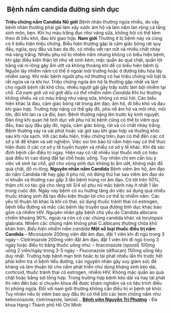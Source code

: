 ## ️ Bệnh nấm candida đường sinh dục

**Triệu chứng nấm Candida**
**Nữ giới**
Bệnh nhân thường ngứa nhiều, do vậy bệnh nhân thường phải gãi làm xây xước âm hộ và làm nấm lan rộng cả tầng sinh môn, bẹn. Khí hư màu trắng đục như váng sữa, không hôi có thể kèm theo đi tiểu khó, đau khi giao hợp.
**Nam giới**
Thường ít bị bệnh này và cũng có ít biểu hiện triệu chứng. Biểu hiện thường gặp là cảm giác bỏng rát quy đầu, ngứa, quy đầu và bao da đỏ, có nhiều vết rạn nứt và nhiều chất nhày mà vàng trắng.
Nhiều phụ nữ bị nhiễm nấm nhưng không có biểu hiện bệnh, khi gặp điều kiện thận lợi như vệ sinh kém, mặc quần áo quá chật, quần lót bằng vải ni-lông gây ẩm ướt và không thoáng khí dễ có biểu hiện bệnh lý. Nguồn lây nhiễm nấm có thể ở ngoài môi trường hoặc ở đường tiêu hóa lây nhiễm sang.
Khi mắc bệnh người phụ nữ thường có hai triệu chứng nổi bật là rất ngứa và ra khí hư. Triệu chứng ngứa âm hộ là thường gặp nhất và làm cho người bệnh rất khó chịu, nhiều người gãi gây trầy xước làm bội nhiễm tại chỗ.
_Cả nam giới và nữ giới đều có thể nhiễm nấm Candida_
Khí hư thường không nhiều và có màu trắng như váng sữa, không có mùi hôi. Các biểu hiện khác là đau, cảm giác bỏng rát trong âm đạo, âm hộ, đi tiểu khó và đau khi giao hợp.
Trường hợp nặng có thể gây đỏ, phù nề âm hộ và môi nhỏ, môi lớn, đôi khi lan ra cả đùi, bẹn. Bệnh thường nặng lên trước kỳ kinh nguyệt.
Đàn ông khi quan hệ tình dục với phụ nữ bị bệnh cũng có thể bị viêm quy đầu, bao quy đầu gây đỏ, ngứa, cảm giác bỏng, rát và có chất nhày trắng. Bệnh thường xảy ra vài phút hoặc vài giờ sau khi giao hợp và thường khỏi sau khi rửa sạch.
Với các biểu hiện, triệu chứng trên, bạn có thể đến các cơ sở y tế để khám và xét nghiệm. Việc soi tìm bào tử nấm hiện nay có thể thực hiện được ở các cơ sở y tế tuyến huyện và nhiều cơ sở y tế khác. Khi đã xác định bệnh cần điều trị ngay.
Hiện nay có rất nhiều loại thuốc mới có hiệu quả điều trị cao dùng đặt tại chỗ hoặc uống. Tuy nhiên chị em cần lưu ý việc vệ sinh tại chỗ, giữ cho vùng sinh dục không bị ẩm ướt, không mặc đồ quá chật, đồ ni-lông.
**Nguyên nhân nấm Candida**
Bệnh viêm âm hộ, âm đạo do nấm Candida rất hay gặp ở phụ nữ, nó đứng thứ hai sau viêm âm đạo do vi khuẩn và thường cao gấp 3 lần bệnh trùng roi âm đạo.
Có tới trên 50%, thậm chí có tác giả cho rằng tới 3/4 số phụ nữ mắc bệnh này ít nhất 1 lần trong cuộc đời.
Ngày nay bệnh có xu hướng tăng do việc sử dụng quá nhiều thuốc kháng sinh đã tạo điều kiện thuận lợi cho cơ thể bị nhiễm nấm.
Các yếu tố thuận lợi khác là khi có thai, sử dụng thuốc tránh thai có estrogen, bệnh tiểu đường và mắc các bệnh lây truyền qua đường tình dục khác bao gồm cả nhiễm HIV.
Nguyên nhân gây bệnh chủ yếu do Candida albicans chiếm khoảng 90%, ngoài ra còn có các chủng candida khác và torulopsis glabrata. Nhiễm các chủng nấm không phải C.albicans thường chữa khó khăn hơn.
_Biểu hiện nhiễm nấm candida_
**Một số loại thuốc điều trị nấm Candida**
– Miconazole 200mg viên đặt âm đạo, đặt 1 viên khi đi ngủ trong 3 ngày
– Clotrimazole 200mg viên đặt âm đạo, đặt 1 viên khi đi ngủ trong 3 ngày hoặc điều trị bằng thuốc uống như:
– Itraconazole (sporal) 100mg uống 2 viên/ngày trong 3-5 ngày
– Fluconazole (diflucan) 150mg uống liều duy nhất.
Trường hợp bệnh mạn tính hoặc bị tái phát nhiều lần thì trước hết phải kiểm tra vì bệnh tiểu đường, các nguyên nhân gây suy giảm sức đề kháng và làm thuận lợi cho nấm phát triển như dùng kháng sinh kéo dài, corticoid, thuốc tránh thai có estrogen, nhiễm HIV.
Không mặc quần áo quá chật hoặc bằng sợi tổng hợp. Trong trường hợp bệnh kéo dài và hay tái phát thì nên đến bác sĩ chuyên khoa để được khám nghiệm và có liệu trình điều trị phòng ngừa.
Đối với nam giới thường không cần điều trị vì bệnh sẽ khỏi. Tuy nhiên nếu bị viêm bao quy đầu thì có thể bôi các kem chống nấm như ketoconazole, clotrimazole, lamisil…
**[Bệnh viện Nguyễn Tri Phương](https://bvnguyentriphuong.com.vn/)** - Đa khoa Hạng I Thành phố Hồ Chí Minh

